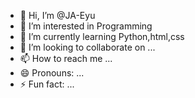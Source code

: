 - 👋 Hi, I’m @JA-Eyu
- 👀 I’m interested in Programming
- 🌱 I’m currently learning Python,html,css
- 💞️ I’m looking to collaborate on ...
- 📫 How to reach me ...
- 😄 Pronouns: ...
- ⚡ Fun fact: ...

<!---
JA-Eyu/JA-Eyu is a ✨ special ✨ repository because its `README.md` (this file) appears on your GitHub profile.
You can click the Preview link to take a look at your changes.
--->
